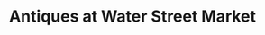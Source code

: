 ---
title: "Antiques at Water Street Market"
url: /new-paltz/antiques-at-water-street-market/
shop: Antiquitäten
---